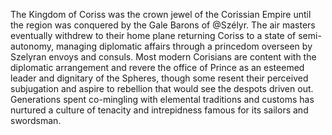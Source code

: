 The Kingdom of Coriss was the crown jewel of the Corissian Empire until the region was conquered by the Gale Barons of @Szélyr.  The air masters eventually withdrew to their home plane returning Coriss to a state of semi-autonomy, managing diplomatic affairs through a princedom overseen by Szelyran envoys and consuls.  Most modern Corisians are content with the diplomatic arrangement and revere the office of Prince as an esteemed leader and dignitary of the Spheres, though some resent their perceived subjugation and aspire to rebellion that would see the despots driven out.  Generations spent co-mingling with elemental traditions and customs has nurtured a culture of tenacity and intrepidness famous for its sailors and swordsman.